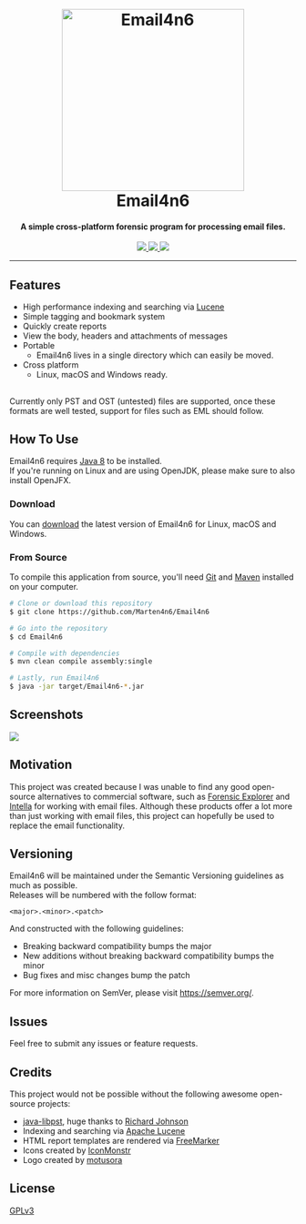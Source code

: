 
<h1 align="center">
  <br>
  <a href="https://github.com/Marten4n6/Email4n6"><img src="https://i.imgur.com/DPN9gmO.png" alt="Email4n6" width="320"></a>
  <br>
  Email4n6
  <br>
</h1>

<h4 align="center">A simple cross-platform forensic program for processing email files.</h4>

<p align="center">
  <a href="https://github.com/Marten4n6/Email4n6/blob/master/LICENSE.txt">
      <img src="https://img.shields.io/badge/license-GPLv3-blue.svg?style=flat-square">
  </a>
  <a href="https://github.com/Marten4n6/Email4n6/issues">
    <img src="https://img.shields.io/github/issues/Marten4n6/Email4n6.svg?style=flat-square">
  </a>
  <a href="https://github.com/Marten4n6/Email4n6/pulls">
      <img src="https://img.shields.io/badge/contributions-welcome-brightgreen.svg?style=flat-square">
  </a>
</p>

---

## Features

- High performance indexing and searching via [Lucene](https://lucene.apache.org/core/#lucenetm-features)
- Simple tagging and bookmark system
- Quickly create reports
- View the body, headers and attachments of messages
- Portable
  * Email4n6 lives in a single directory which can easily be moved.
- Cross platform
  * Linux, macOS and Windows ready.

##

Currently only PST and OST (untested) files are supported, once these
formats are well tested, support for files such as EML should follow.

## How To Use

Email4n6 requires [Java 8](https://java.com/en/download/) to be installed. <br/>
If you're running on Linux and are using OpenJDK, please make sure to also install OpenJFX.

### Download

You can [download](https://github.com/Marten4n6/Email4n6/releases) the latest version of Email4n6 for Linux, macOS and Windows.

### From Source

To compile this application from source, you'll need [Git](https://git-scm.com/) and [Maven](https://maven.apache.org/) installed on your computer.

```bash
# Clone or download this repository
$ git clone https://github.com/Marten4n6/Email4n6

# Go into the repository
$ cd Email4n6

# Compile with dependencies
$ mvn clean compile assembly:single

# Lastly, run Email4n6
$ java -jar target/Email4n6-*.jar
```

## Screenshots
![](https://i.imgur.com/EiAesJY.png)

## Motivation
This project was created because I was unable to find any good open-source alternatives to commercial software, such as
[Forensic Explorer](http://www.forensicexplorer.com/) and [Intella](https://www.vound-software.com/) for working with email files. Although these products offer a lot more than just working with email files, this project can hopefully be used to replace the email functionality.

## Versioning

Email4n6 will be maintained under the Semantic Versioning guidelines as much as possible. <br/>
Releases will be numbered with the follow format:
```
<major>.<minor>.<patch>
```

And constructed with the following guidelines:
- Breaking backward compatibility bumps the major
- New additions without breaking backward compatibility bumps the minor
- Bug fixes and misc changes bump the patch

For more information on SemVer, please visit https://semver.org/.

## Issues

Feel free to submit any issues or feature requests.

## Credits

This project would not be possible without the following awesome open-source projects:
- [java-libpst](https://github.com/rjohnsondev/java-libpst), huge thanks to [Richard Johnson](https://github.com/rjohnsondev)
- Indexing and searching via [Apache Lucene](https://lucene.apache.org/)
- HTML report templates are rendered via [FreeMarker](https://freemarker.apache.org/)
- Icons created by [IconMonstr](https://iconmonstr.com/)
- Logo created by [motusora](https://www.behance.net/motusora)

## License

[GPLv3](https://github.com/Marten4n6/Email4n6/blob/master/LICENSE.txt)
